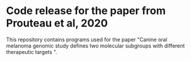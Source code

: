 # Code release for the paper from Prouteau et al, 2020

This repository contains programs used for the paper "Canine oral melanoma genomic study defines two molecular subgroups with different therapeutic targets ".

